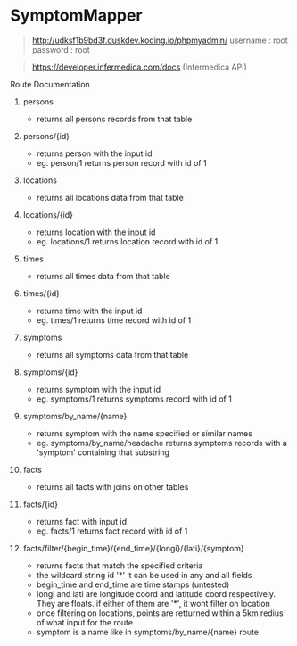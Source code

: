 # SymptomMapper


>http://udksf1b9bd3f.duskdev.koding.io/phpmyadmin/
username : root
password : root

>https://developer.infermedica.com/docs (Infermedica API)



Route Documentation

1) persons
    - returns all persons records from that table
    
2) persons/{id}
    - returns person with the input id
    - eg. person/1 returns person record with id of 1
    
3) locations
    - returns all locations data from that table   
    
4) locations/{id}
    - returns location with the input id
    - eg. locations/1 returns location record with id of 1    
    
5) times
    - returns all times data from that table
    
6) times/{id}
    - returns time with the input id
    - eg. times/1 returns time record with id of 1    
    
7) symptoms    
    - returns all symptoms data from that table
    
8) symptoms/{id}
    - returns symptom with the input id
    - eg. symptoms/1 returns symptoms record with id of 1   
    
8) symptoms/by_name/{name}
    - returns symptom with the name specified or similar names
    - eg. symptoms/by_name/headache returns symptoms records with a 'symptom' containing that substring
    
9) facts
    - returns all facts with joins on other tables
    
10) facts/{id}
    - returns fact with input id
    - eg. facts/1 returns fact record with id of 1 
    
11) facts/filter/{begin_time}/{end_time}/{longi}/{lati}/{symptom}
    - returns facts that match the specified criteria
    - the wildcard string id '*' it can be used in any and all fields
    - begin_time and end_time are time stamps (untested)
    - longi and lati are longitude coord and latitude coord respectively. They are floats. if either of them are '*', it wont filter on location
    - once filtering on locations, points are retturned within a 5km redius of what input for the route
    - symptom is a name like in symptoms/by_name/{name} route
